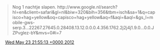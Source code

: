 > Nog 1 nachtje slapen\. http://www\.google\.nl/search?hl\=en&client\=safari&gl\=nl&biw\=320&bih\=356&tbm\=isch&sa\=1&q\=capisco\+hag\+yellow&oq\=capisco\+hag\+yellow&aq\=f&aqi\=&aql\=&gs\_l\=mobile\-gws\-serp\.3\.\.\.22267\.27645\.0\.28408\.13\.12\.0\.0\.0\.4\.356\.1762\.2j2j4j1\.9\.0\.\.\.0\.0\.JZPvglez\-bY&mvs\=0\#i\=7

<img src="../../media/tweet.ico" width="12" /> [Wed May 23 21:55:13 +0000 2012](https://twitter.com/DromerDenker/status/205416622029160448)